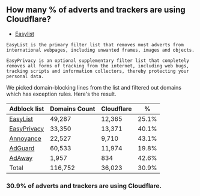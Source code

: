 ## How many % of adverts and trackers are using Cloudflare?


- [Easylist](https://web.archive.org/web/20210516110248/https://easylist.to/)
```
EasyList is the primary filter list that removes most adverts from international webpages, including unwanted frames, images and objects.

EasyPrivacy is an optional supplementary filter list that completely removes all forms of tracking from the internet, including web bugs, tracking scripts and information collectors, thereby protecting your personal data.
```


We picked domain-blocking lines from the list and filtered out domains which has exception rules.
Here's the result.


| Adblock list | Domains Count | Cloudflare | % |
| --- | --- | --- | --- |
| [EasyList](https://easylist.to/easylist/easylist.txt) | 49,287 | 12,365 | 25.1% |
| [EasyPrivacy](https://easylist.to/easylist/easyprivacy.txt) | 33,350 | 13,371 | 40.1% |
| [Annoyance](https://secure.fanboy.co.nz/fanboy-annoyance.txt) | 22,527 | 9,710 | 43.1% |
| [AdGuard](https://adguardteam.github.io/AdGuardSDNSFilter/Filters/filter.txt) | 60,533 | 11,974 | 19.8% |
| [AdAway](https://raw.githubusercontent.com/AdAway/adaway.github.io/master/hosts.txt) | 1,957 | 834 | 42.6% |
| Total | 116,752 | 36,023 | 30.9% |


### 30.9% of adverts and trackers are using Cloudflare.